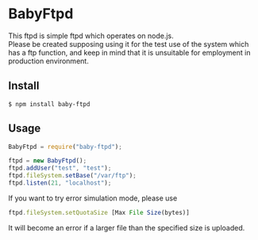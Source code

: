 # BabyFtpd

This ftpd is simple ftpd which operates on node.js.  
Please be created supposing using it for the test use of the system which has a ftp function, and keep in mind that it is unsuitable for employment in production environment.  

## Install

```shell
$ npm install baby-ftpd
```

## Usage

```javascript
BabyFtpd = require("baby-ftpd");

ftpd = new BabyFtpd();
ftpd.addUser("test", "test");
ftpd.fileSystem.setBase("/var/ftp");
ftpd.listen(21, "localhost");
```

If you want to try error simulation mode, please use
```javascript
ftpd.fileSystem.setQuotaSize [Max File Size(bytes)]
```
It will become an error if a larger file than the specified size is uploaded. 
